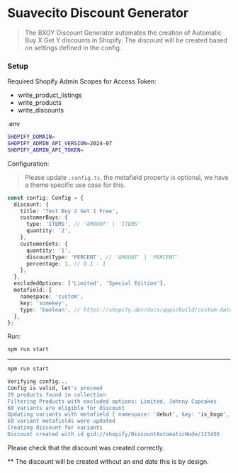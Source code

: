 # Suavecito Discount Generator

> The BXGY Discount Generator automates the creation of Automatic Buy X Get Y discounts in Shopify. The discount will be created based on settings defined in the config.

### Setup

Required Shopify Admin Scopes for Access Token:

- write_product_listings
- write_products
- write_discounts

.env

```bash
SHOPIFY_DOMAIN=
SHOPIFY_ADMIN_API_VERSION=2024-07
SHOPIFY_ADMIN_API_TOKEN=
```

Configuration:

> Please update `.config.ts`, the metafield property is optional, we have a theme specific use case for this.

```typescript
const config: Config = {
  discount: {
    title: 'Test Buy 2 Get 1 Free',
    customerBuys: {
      type: 'ITEMS', // 'AMOUNT' | 'ITEMS'
      quantity: '2',
    },
    customerGets: {
      quantity: '1',
      discountType: 'PERCENT', // 'AMOUNT' | 'PERCENT'
      percentage: 1, // 0.1 - 1
    },
  },
  excludedOptions: ['Limited', 'Special Edition'],
  metafield: {
    namespace: 'custom',
    key: 'somekey',
    type: 'boolean', // https://shopify.dev/docs/apps/build/custom-data/metafields/list-of-data-types
  },
};
```

Run:

```bash
npm run start
```

---

```bash
npm run start

Verifying config...
Config is valid, let's proceed
29 products found in collection
Filtering Products with excluded options: Limited, Johnny Cupcakes
60 variants are eligible for discount
Updating variants with metafield { namespace: 'debut', key: 'is_bogo', type: 'boolean' } and value true
60 variant metafields were updated
Creating discount for variants
Discount created with id gid://shopify/DiscountAutomaticNode/123456
```

Please check that the discount was created correctly.

\*\* The discount will be created without an end date this is by design.
